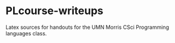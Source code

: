 # PLcourse-writeups
Latex sources for handouts for the UMN Morris CSci Programming languages class. 
